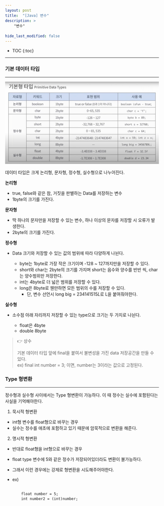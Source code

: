 ```yaml
---
layout: post
title:  "[Java] 변수"
description: >
    "변수"

hide_last_modified: false
---
```

* TOC
{:toc}
***
### 기본 데이터 타입
***

![DataType](assets\img\javaStudy\DataTypes.png)

데이터 타입은 크게 논리형, 문자형, 정수형, 실수형으로 나누어진다.

**논리형**
- true, false와 같은 참, 거짓을 판별하는 Data를 저장하는 변수
- 1byte의 크기를 가진다.

**문자형**
- 딱 하나의 문자만을 저장할 수 있는 변수, 하나 이상의 문자를 저장할 시 오류가 발생한다.
- 2byte의 크기를 가진다.

**정수형**
- Data 크기와 저장할 수 있는 값의 범위에 따라 다양하게 나뉜다.
    
    - byte는 1byte로 가장 작은 크기이며 -128 ~ 127까지만을 저장할 수 있다.
    - short와 char는 2byte의 크기를 가지며 short는 음수와 양수를 반반 씩, char는 양수범위만 저장한다.
    - int는 4byte로 더 넓은 범위를 저장할 수 있다.
    - long은 8byte로 웬만하면 모든 범위의 수를 저장할 수 있다.
        - 단, 변수 선언시 long big = 234141515*L*로 L을 붙여줘야한다.

**실수형**
- 소수점 아래 자리까지 저장할 수 있는 type으로 크기는 두 가지로 나뉜다.

    - float은 4byte
    - double 8byte

> 👉 상수   
>
> 기본 데이터 타입 앞에 final을 붙여서 불변성을 가진 data 저장공간을 만들 수 있다.   
> ex) final int number = 3; 이면, number는 3이라는 값으로 고정된다.

### Type 형변환
***
정수형과 실수형 사이에서는 Type 형변환이 가능하다. 이 때 정수는 실수에 포함된다는 사실을 기억해야한다.

1. 묵시적 형변환
- int형 변수를 float형으로 바꾸는 경우
- 실수는 정수를 애초에 포함하고 있기 때문에 암묵적으로 변환을 해준다.

2. 명시적 형변환
- 반대로 float형을 int형으로 바꾸는 경우
- float type 변수에 5와 같은 정수가 저장되어있더라도 변환이 불가능하다.
- 그래서 이런 경우에는 강제로 형변환을 시도해주어야한다.
- ex)

    ```

        float number = 5;
        int number2 = (int)number;

    ```
